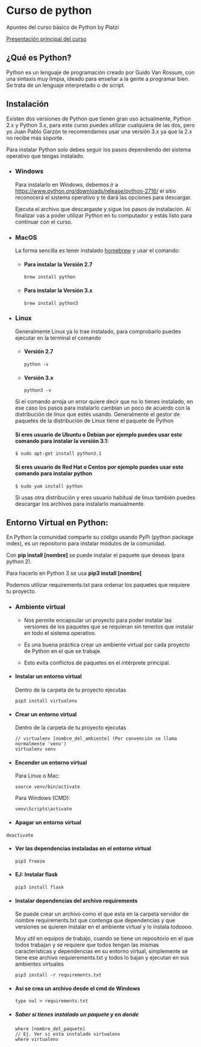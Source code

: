 # Curso de python
Apuntes del curso básico de Python by Platzi

[Presentación principal del curso](https://static.platzi.com/media/public/uploads/curso-python-platzi_f311af99-c15a-48e3-983d-5e8c096012c0.pdf)

## ¿Qué es Python?

Python es un lenguaje de programación creado por Guido Van Rossum, con una sintaxis muy limpia, ideado para enseñar a la gente a programar bien. Se trata de un lenguaje interpretado o de script.

## Instalación

Existen dos versiones de Python que tienen gran uso actualmente, Python 2.x y Python 3.x, para este curso puedes utilizar cualquiera de las dos, pero yo Juan Pablo Garzón te recomendamos usar una versión 3.x ya que la 2.x no recibe más soporte.

Para instalar Python solo debes seguir los pasos dependiendo del sistema operativo que tengas instalado.

  - ### Windows
  
    Para instalarlo en Windows, debemos ir a https://www.python.org/downloads/release/python-2716/ el sitio reconocerá el sistema           operativo y te dará las opciones para descargar.

    Ejecuta el archivo que descargaste y sigue los pasos de instalación. Al finalizar vas a poder utilizar Python en tu computador y         estás listo para continuar con el curso.
  
  - ### MacOS
  
    La forma sencilla es tener instalado [homebrew](https://brew.sh/) y usar el comando:

      - #### Para instalar la Versión 2.7

            brew install python
            
      - #### Para instalar la Versión 3.x

            brew install python3
            
  - ### Linux
    
    Generalmente Linux ya lo trae instalado, para comprobarlo puedes ejecutar en la terminal el comando

      - #### Versión 2.7

            python -v

      - #### Versión 3.x

            python3 -v

    Si el comando arroja un error quiere decir que no lo tienes instalado, en ese caso los pasos para instalarlo cambian un poco de         acuerdo con la distribución de linux que estés usando. Generalmente el gestor de paquetes de la distribución de Linux tiene el           paquete de Python
    
    #### Si eres usuario de Ubuntu o Debian por ejemplo puedes usar este comando para instalar la versión 3.1:

        $ sudo apt-get install python3.1

    #### Si eres usuario de Red Hat o Centos por ejemplo puedes usar este comando para instalar python

        $ sudo yum install python

    Si usas otra distribución y eres usuario habitual de linux también puedes descargar los archivos para instalarlo manualmente.

## Entorno Virtual en Python:

En Python la comunidad comparte su código usando PyPi (python package index), es un repositorio para instalar módulos de la comunidad.

Con **pip install [nombre]** se puede instalar el paquete que deseas (para python 2).

Para hacerlo en Python 3 se usa **pip3 install [nombre]**

Podemos utilizar requirements.txt para ordenar los paquetes que requiere tu proyecto.

- ### Ambiente virtual

  - Nos permite encapsular un proyecto para poder instalar las versiones de los paquetes que se requieran sin tenerlos que instalar en todo el sistema operativo.
  
  - Es una buena práctica crear un ambiente virtual por cada proyecto de Python
en el que se trabaje.

  - Esto evita conflictos de paquetes en el intérprete principal.

- #### Instalar un entorno virtual
  Dentro de la carpeta de tu proyecto ejecutas
  ```
  pip3 install virtualenv
  ```

- #### Crear un entorno virtual
  Dentro de la carpeta de tu proyecto ejecutas
  ```
  // virtualenv [nombre_del_ambiente] (Por convención se llama normalmente 'venv')
  virtualenv venv
  ```
  
- #### Encender un entorno virtual
  Para Linux o Mac:
  ```
  source venv/bin/activate
  ```
  Para Windows (CMD):
  ```
  venv\Scripts\activate
  ```
  
 - #### Apagar un entorno virtual
  ```
  deactivate
  ```

- #### Ver las dependencias instaladas en el entorno virtual
  ```
  pip3 freeze
  ```

- #### EJ: Instalar flask
  ```
  pip3 install flask
  ```

- #### Instalar dependencias del archivo requirements
  Se puede crear un archivo como el que esta en la carpeta servidor de nombre requirements.txt que contenga que dependencias y que versiones se quieren instalar en el ambiente virtual y lo instala todoooo.
  
  Muy util en equipos de trabajo, cuando se tiene un repositorio en el que todos trabajan y se requiere que todos tengan las mismas caracteristicas y dependencias en su entorno virtual, simplemente se tiene ese archivo requierements.txt y todos lo bajan y ejecutan en sus ambientes virtuales
  ```
  pip3 install -r requirements.txt
  ```
  
 - #### Así se crea un archivo desde el cmd de Windows
    ```
    type nul > requirements.txt
    ```
    
 - ##### Saber si tienes instalado un paquete y en donde
    ```
    where [nombre_del_paquete]
    // Ej. Ver si esta instalado virtualenv
    where virtualenv
    ```
